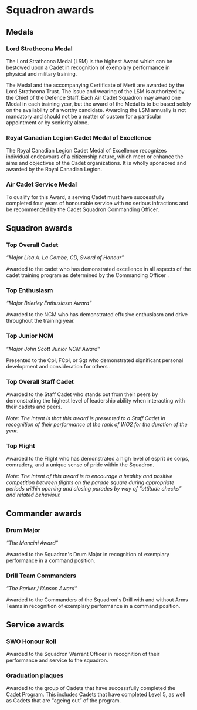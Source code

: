 # Squadron awards

## Medals

### Lord Strathcona Medal

The Lord Strathcona Medal \(LSM\) is the highest Award which can be bestowed upon a Cadet in recognition of exemplary performance in physical and military training.

The Medal and the accompanying Certificate of Merit are awarded by the Lord Strathcona Trust. The issue and wearing of the LSM is authorized by the Chief of the Defence Staff. Each Air Cadet Squadron may award one Medal in each training year, but the award of the Medal is to be based solely on the availability of a worthy candidate. Awarding the LSM annually is not mandatory and should not be a matter of custom for a particular appointment or by seniority alone.

### Royal Canadian Legion Cadet Medal of Excellence

The Royal Canadian Legion Cadet Medal of Excellence recognizes individual endeavours of a citizenship nature, which meet or enhance the aims and objectives of the Cadet organizations. It is wholly sponsored and awarded by the Royal Canadian Legion.

### Air Cadet Service Medal

To qualify for this Award, a serving Cadet must have successfully completed four years of honourable service with no serious infractions and be recommended by the Cadet Squadron Commanding Officer.

## Squadron awards

### Top Overall Cadet

_“Major Lisa A. La Combe, CD, Sword of Honour”_

Awarded to the cadet who has demonstrated excellence in all aspects of the cadet training program as determined by the Commanding Officer.

### Top Enthusiasm

_“Major Brierley Enthusiasm Award”_

Awarded to the NCM who has demonstrated effusive enthusiasm and drive throughout the training year.

### Top Junior NCM

_“Major John Scott Junior NCM Award”_

Presented to the Cpl, FCpl, or Sgt who demonstrated significant personal development and consideration for others.

### Top Overall Staff Cadet

Awarded to the Staff Cadet who stands out from their peers by demonstrating the highest level of leadership ability when interacting with their cadets and peers.

_Note: The intent is that this award is presented to a Staff Cadet in recognition of their performance at the rank of WO2 for the duration of the year._

### Top Flight

Awarded to the Flight who has demonstrated a high level of esprit de corps, comradery, and a unique sense of pride within the Squadron. 

_Note: The intent of this award is to encourage a healthy and positive competition between flights on the parade square during appropriate periods within opening and closing parades by way of “attitude checks” and related behaviour._

## Commander awards

### Drum Major

_“The Mancini Award”_

Awarded to the Squadron's Drum Major in recognition of exemplary performance in a command position.

### Drill Team Commanders

_“The Parker / I’Anson Award”_

Awarded to the Commanders of the Squadron's Drill with and without Arms Teams in recognition of exemplary performance in a command position.

## Service awards

### SWO Honour Roll

Awarded to the Squadron Warrant Officer in recognition of their performance and service to the squadron.

### Graduation plaques

Awarded to the group of Cadets that have successfully completed the Cadet Program. This includes Cadets that have completed Level 5, as well as Cadets that are “ageing out” of the program. 



